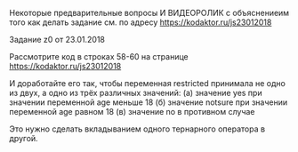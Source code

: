 Некоторые предварительные вопросы И ВИДЕОРОЛИК с объяснениеим того как делать задание
см. по адресу https://kodaktor.ru/js23012018

Задание z0 от 23.01.2018

Рассмотрите код в строках 58-60  на странице https://kodaktor.ru/js23012018

И доработайте его так, чтобы
переменная restricted принимала не одно из двух,
а одно из трёх различных значений:
(а) значение yes при значении переменной age меньше 18
(б) значение notsure при значении переменной age равном 18
(в) значение no в противном случае

Это нужно сделать вкладыванием одного тернарного
оператора в другой. 

